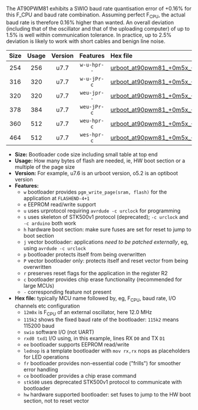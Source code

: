 The AT90PWM81 exhibits a SWIO baud rate quantisation error of +0.16% for this F_CPU and baud rate combination. Assuming perfect F<sub>CPU</sub>, the actual baud rate is therefore 0.16% higher than wanted. An overall deviation (including that of the oscillator and that of the uploading computer) of up to 1.5% is well within communication tolerance. In practice, up to 2.5% deviation is likely to work with short cables and benign line noise.

|Size|Usage|Version|Features|Hex file|
|:-:|:-:|:-:|:-:|:--|
|254|256|u7.7|`w-u-hpr--`|[urboot_at90pwm81_+0m5x_++19k2_swio_rxb0_txb1_lednop_hw.hex](https://raw.githubusercontent.com/stefanrueger/urboot.hex/main/mcus/at90pwm81/external_oscillator/fcpu_+0m5x/br_++19k2/urboot_at90pwm81_+0m5x_++19k2_swio_rxb0_txb1_lednop_hw.hex)|
|316|320|u7.7|`w-u-jPr-c`|[urboot_at90pwm81_+0m5x_++19k2_swio_rxb0_txb1_lednop_fr_ce.hex](https://raw.githubusercontent.com/stefanrueger/urboot.hex/main/mcus/at90pwm81/external_oscillator/fcpu_+0m5x/br_++19k2/urboot_at90pwm81_+0m5x_++19k2_swio_rxb0_txb1_lednop_fr_ce.hex)|
|320|320|u7.7|`weu-jpr--`|[urboot_at90pwm81_+0m5x_++19k2_swio_rxb0_txb1_ee_lednop.hex](https://raw.githubusercontent.com/stefanrueger/urboot.hex/main/mcus/at90pwm81/external_oscillator/fcpu_+0m5x/br_++19k2/urboot_at90pwm81_+0m5x_++19k2_swio_rxb0_txb1_ee_lednop.hex)|
|378|384|u7.7|`weu-jPr-c`|[urboot_at90pwm81_+0m5x_++19k2_swio_rxb0_txb1_ee_lednop_fr_ce.hex](https://raw.githubusercontent.com/stefanrueger/urboot.hex/main/mcus/at90pwm81/external_oscillator/fcpu_+0m5x/br_++19k2/urboot_at90pwm81_+0m5x_++19k2_swio_rxb0_txb1_ee_lednop_fr_ce.hex)|
|360|512|u7.7|`weu-hpr-c`|[urboot_at90pwm81_+0m5x_++19k2_swio_rxb0_txb1_ee_lednop_fr_ce_hw.hex](https://raw.githubusercontent.com/stefanrueger/urboot.hex/main/mcus/at90pwm81/external_oscillator/fcpu_+0m5x/br_++19k2/urboot_at90pwm81_+0m5x_++19k2_swio_rxb0_txb1_ee_lednop_fr_ce_hw.hex)|
|464|512|u7.7|`wes-hpr-c`|[urboot_at90pwm81_+0m5x_++19k2_swio_rxb0_txb1_ee_lednop_fr_ce_stk500_hw.hex](https://raw.githubusercontent.com/stefanrueger/urboot.hex/main/mcus/at90pwm81/external_oscillator/fcpu_+0m5x/br_++19k2/urboot_at90pwm81_+0m5x_++19k2_swio_rxb0_txb1_ee_lednop_fr_ce_stk500_hw.hex)|

- **Size:** Bootloader code size including small table at top end
- **Usage:** How many bytes of flash are needed, ie, HW boot section or a multiple of the page size
- **Version:** For example, u7.6 is an urboot version, o5.2 is an optiboot version
- **Features:**
  + `w` bootloader provides `pgm_write_page(sram, flash)` for the application at `FLASHEND-4+1`
  + `e` EEPROM read/write support
  + `u` uses urprotocol requiring `avrdude -c urclock` for programming
  + `s` uses skeleton of STK500v1 protocol (deprecated); `-c urclock` and `-c arduino` both work
  + `h` hardware boot section: make sure fuses are set for reset to jump to boot section
  + `j` vector bootloader: applications *need to be patched externally*, eg, using `avrdude -c urclock`
  + `p` bootloader protects itself from being overwritten
  + `P` vector bootloader only: protects itself and reset vector from being overwritten
  + `r` preserves reset flags for the application in the register R2
  + `c` bootloader provides chip erase functionality (recommended for large MCUs)
  + `-` corresponding feature not present
- **Hex file:** typically MCU name followed by, eg, F<sub>CPU</sub>, baud rate, I/O channels etc configuration
  + `12m0x` is F<sub>CPU</sub> of an external oscillator, here 12.0 MHz
  + `115k2` shows the fixed baud rate of the bootloader: `115k2` means 115200 baud
  + `swio` software I/O (not UART)
  + `rxd0 txd1` I/O using, in this example, lines RX `D0` and TX `D1`
  + `ee` bootloader supports EEPROM read/write
  + `lednop` is a template bootloader with `mov rx,rx` nops as placeholders for LED operations
  + `fr` bootloader provides non-essential code ("frills") for smoother error handling
  + `ce` bootloader provides a chip erase command
  + `stk500` uses deprecated STK500v1 protocol to communicate with bootloader
  + `hw` hardware supported bootloader: set fuses to jump to the HW boot section, not to reset vector
